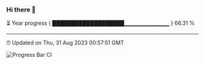 ### Hi there 👋

⏳ Year progress { ███████████████████▁▁▁▁▁▁▁▁▁▁▁ } 66.31 %

---

⏰ Updated on Thu, 31 Aug 2023 00:57:51 GMT

![Progress Bar CI](https://github.com/liununu/liununu/workflows/Progress%20Bar%20CI/badge.svg)
